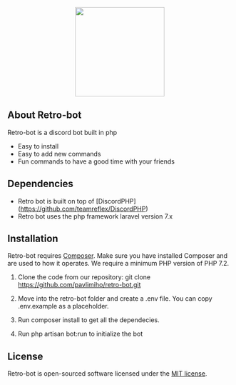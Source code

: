 <p align="center"><img src="https://media.discordapp.net/attachments/376076464279388165/746702732077039626/YouTube_Profile_Picture.png" width="200"></p>

## About Retro-bot

Retro-bot is a discord bot built in php

- Easy to install
- Easy to add new commands
- Fun commands to have a good time with your friends

## Dependencies

- Retro bot is built on top of [DiscordPHP] (https://github.com/teamreflex/DiscordPHP)
- Retro bot uses the php framework laravel version 7.x

## Installation

Retro-bot requires [Composer](https://getcomposer.org). Make sure you have installed Composer and are used to how it operates. We require a minimum PHP version of PHP 7.2.

1. Clone the code from our repository: git clone https://github.com/pavlimiho/retro-bot.git

2. Move into the retro-bot folder and create a .env file. You can copy .env.example as a placeholder.

3. Run composer install to get all the dependecies.

4. Run php artisan bot:run to initialize the bot

## License

Retro-bot is open-sourced software licensed under the [MIT license](https://opensource.org/licenses/MIT).

